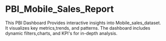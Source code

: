 # PBI_Mobile_Sales_Report
This PBI Dashboard Provides interactive insights into Mobile_sales_dataset.
It visualizes key metrics,trends, and patterns.
The dashboard includes dynamic filters,charts, and KPI's for in-depth analysis.
